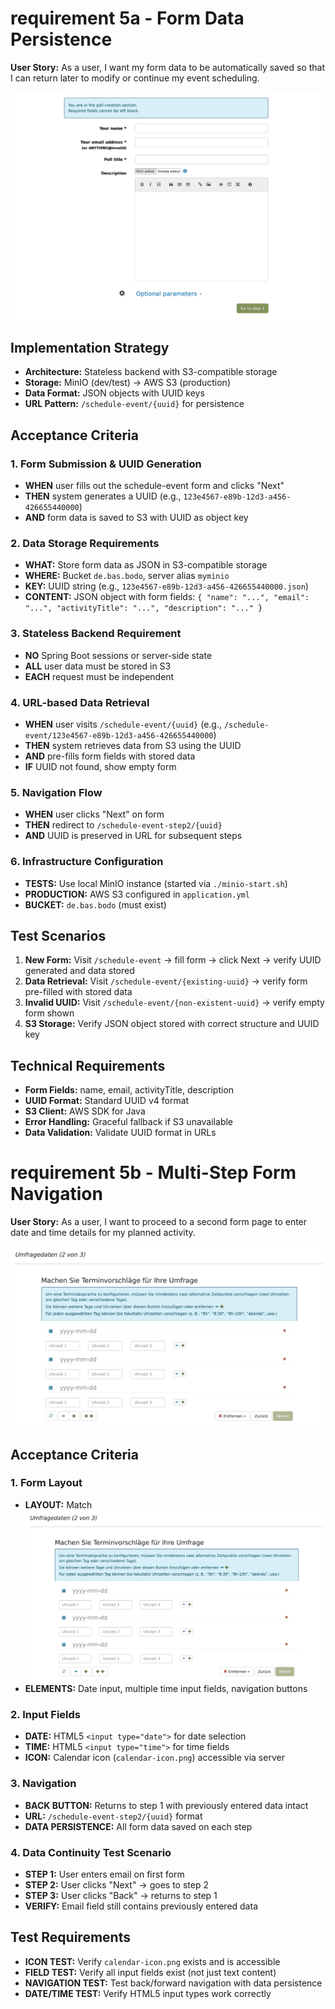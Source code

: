 # requirement 5a - Form Data Persistence

**User Story:** As a user, I want my form data to be automatically saved so that I can return later to modify or continue my event scheduling.

![Schedule Event Form 1](schedule-event.png)

## Implementation Strategy
- **Architecture:** Stateless backend with S3-compatible storage
- **Storage:** MinIO (dev/test) → AWS S3 (production)
- **Data Format:** JSON objects with UUID keys
- **URL Pattern:** `/schedule-event/{uuid}` for persistence

## Acceptance Criteria

### 1. Form Submission & UUID Generation
- **WHEN** user fills out the schedule-event form and clicks "Next"
- **THEN** system generates a UUID (e.g., `123e4567-e89b-12d3-a456-426655440000`)
- **AND** form data is saved to S3 with UUID as object key

### 2. Data Storage Requirements
- **WHAT:** Store form data as JSON in S3-compatible storage
- **WHERE:** Bucket `de.bas.bodo`, server alias `myminio`
- **KEY:** UUID string (e.g., `123e4567-e89b-12d3-a456-426655440000.json`)
- **CONTENT:** JSON object with form fields: `{ "name": "...", "email": "...", "activityTitle": "...", "description": "..." }`

### 3. Stateless Backend Requirement
- **NO** Spring Boot sessions or server-side state
- **ALL** user data must be stored in S3
- **EACH** request must be independent

### 4. URL-based Data Retrieval
- **WHEN** user visits `/schedule-event/{uuid}` (e.g., `/schedule-event/123e4567-e89b-12d3-a456-426655440000`)
- **THEN** system retrieves data from S3 using the UUID
- **AND** pre-fills form fields with stored data
- **IF** UUID not found, show empty form

### 5. Navigation Flow
- **WHEN** user clicks "Next" on form
- **THEN** redirect to `/schedule-event-step2/{uuid}`
- **AND** UUID is preserved in URL for subsequent steps

### 6. Infrastructure Configuration
- **TESTS:** Use local MinIO instance (started via `./minio-start.sh`)
- **PRODUCTION:** AWS S3 configured in `application.yml`
- **BUCKET:** `de.bas.bodo` (must exist)

## Test Scenarios
1. **New Form:** Visit `/schedule-event` → fill form → click Next → verify UUID generated and data stored
2. **Data Retrieval:** Visit `/schedule-event/{existing-uuid}` → verify form pre-filled with stored data
3. **Invalid UUID:** Visit `/schedule-event/{non-existent-uuid}` → verify empty form shown
4. **S3 Storage:** Verify JSON object stored with correct structure and UUID key

## Technical Requirements
- **Form Fields:** name, email, activityTitle, description
- **UUID Format:** Standard UUID v4 format
- **S3 Client:** AWS SDK for Java
- **Error Handling:** Graceful fallback if S3 unavailable
- **Data Validation:** Validate UUID format in URLs

# requirement 5b - Multi-Step Form Navigation

**User Story:** As a user, I want to proceed to a second form page to enter date and time details for my planned activity.

![Schedule Event Form 2](woodle-screenshot-step2.png)

## Acceptance Criteria

### 1. Form Layout
- **LAYOUT:** Match ![Schedule Event Form 2](woodle-screenshot-step2.png)
- **ELEMENTS:** Date input, multiple time input fields, navigation buttons

### 2. Input Fields
- **DATE:** HTML5 `<input type="date">` for date selection
- **TIME:** HTML5 `<input type="time">` for time fields
- **ICON:** Calendar icon (`calendar-icon.png`) accessible via server

### 3. Navigation
- **BACK BUTTON:** Returns to step 1 with previously entered data intact
- **URL:** `/schedule-event-step2/{uuid}` format
- **DATA PERSISTENCE:** All form data saved on each step

### 4. Data Continuity Test Scenario
- **STEP 1:** User enters email on first form
- **STEP 2:** User clicks "Next" → goes to step 2
- **STEP 3:** User clicks "Back" → returns to step 1
- **VERIFY:** Email field still contains previously entered data

## Test Requirements
- **ICON TEST:** Verify `calendar-icon.png` exists and is accessible
- **FIELD TEST:** Verify all input fields exist (not just text content)
- **NAVIGATION TEST:** Test back/forward navigation with data persistence
- **DATE/TIME TEST:** Verify HTML5 input types work correctly

